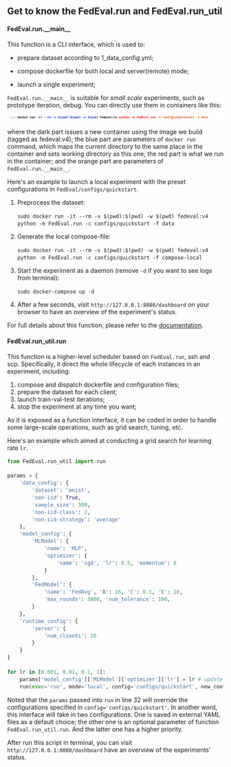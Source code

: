 ## Get to know the FedEval.run and FedEval.run_util

#### FedEval.run.\_\_main\_\_

This function is a CLI interface, which is used to:

* prepare dataset according to 1_data_config.yml;

* compose dockerfile for both local and server(remote) mode;
* launch a single experiment;

`FedEval.run.__main__`  is suitable for *small scale* experiments, such as prototype iteration, debug. You can directly use them in containers like this:

![docker run command](images/docker_run_params.png)

where the dark part issues a new container using the image we build (tagged as fedeval:v4); the blue part are parameters of  `docker run` command, which maps the current directory to the same place in the container and sets working directory as this one; the red part is what we run in the container; and the orange part are parameters of `FedEval.run.__main__`.

Here's an example to launch a local experiment with the preset configurations in `FedEval/configs/quickstart`.

1. Preprocess the dataset: 

   `sudo docker run -it --rm -v $(pwd):$(pwd) -w $(pwd) fedeval:v4 python -m FedEval.run -c configs/quickstart -f data`

1. Generate the local compose-file:

   `sudo docker run -it --rm -v $(pwd):$(pwd) -w $(pwd) fedeval:v4 python -m FedEval.run -c configs/quickstart -f compose-local`

1. Start the experiment as a daemon (remove `-d` if you want to see logs from terminal):

   `sudo docker-compose up -d`

1. After a few seconds, visit `http://127.0.0.1:8080/dashboard` on your browser to have an overview of the experiment's status. 

For full details about this function, please refer to the [documentation]().

#### FedEval.run_util.run

This function is a higher-level scheduler based on `FedEval.run`, ssh and scp. Specifically, it direct the whole lifecycle of each instances in an experiment, including:

1. compose and dispatch dockerfile and configuration files;
1. prepare the dataset for each client;
1. launch train-val-test iterations;
1. stop the experiment at any time you want;

As it is exposed as a function interface, it can be coded in order to handle some large-scale operations, such as grid search, tuning, etc.

Here's an example which aimed at conducting a grid search for learning rate `lr`.

```python
from FedEval.run_util import run

params = {
    'data_config': {
        'dataset': 'mnist',
        'non-iid': True,
        'sample_size': 300,
        'non-iid-class': 2,
        'non-iid-strategy': 'average'
    },
    'model_config': {
        'MLModel': {
            'name': 'MLP',
            'optimizer': {
                'name': 'sgd', 'lr': 0.5, 'momentum': 0
            }
        },
        'FedModel': {
            'name': 'FedAvg', 'B': 16, 'C': 0.1, 'E': 10,
            'max_rounds': 3000, 'num_tolerance': 100,
        }
    },
    'runtime_config': {
        'server': {
            'num_clients': 10
        }
    }
}

for lr in [0.001, 0.01, 0.1, 1]:
    params['model_config']['MLModel']['optimizer']['lr'] = lr # update learning rate in configuration
    run(exec='run', mode='local', config='configs/quickstart', new_config=config + '_tmp', **params)
```

Noted that the `params` passed into `run` in line 32 will override the configurations specified in `config='configs/quickstart'`. In another word, this interface will take in two configurations: One is saved in external YAML files as a default choice; the other one is an optional parameter of function `FedEval.run_util.run`. And the latter one has a higher priority.

After run this script in terminal,  you can visit `http://127.0.0.1:8080/dashboard` have an overview of the experiments' status.

